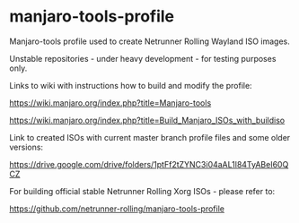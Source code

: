 # manjaro-tools-profile
Manjaro-tools profile used to create Netrunner Rolling Wayland ISO images.

Unstable repositories - under heavy development - for testing purposes only.



Links to wiki with instructions how to build and modify the profile:

https://wiki.manjaro.org/index.php?title=Manjaro-tools

https://wiki.manjaro.org/index.php?title=Build_Manjaro_ISOs_with_buildiso



Link to created ISOs with current master branch profile files and some older versions: 

https://drive.google.com/drive/folders/1ptFf2tZYNC3i04aAL1l84TyABeI60QCZ



For building official stable Netrunner Rolling Xorg ISOs - please refer to:

https://github.com/netrunner-rolling/manjaro-tools-profile